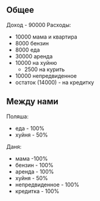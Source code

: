 ## Общее

Доход - 90000
Расходы:
- 10000 мама и квартира
- 8000 бензин
- 8000 еда
- 30000 аренда
- 10000 на хуйню
	- 2500 на курить
- 10000 непредвиденное
- остаток (14000) - на кредитку

## Между нами

Поляша:
- еда - 100%
- хуйня - 50%

Даня:
- мама -100%
- бензин - 100%
- аренда - 100%
- хуйня - 50%
- непредвиденное - 100%
- кредитка - 100%
